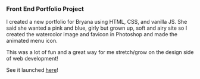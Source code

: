 ### Front End Portfolio Project

I created a new portfolio for Bryana using HTML, CSS, and vanilla JS. She said she wanted a pink and blue, girly but grown up, soft and airy site so I created the watercolor image and favicon in Photoshop and made the animated menu icon.

This was a lot of fun and a great way for me stretch/grow on the design side of web development!

See it launched <a href="https://bryanaknight.github.io/" target="_blank">here</a>!
